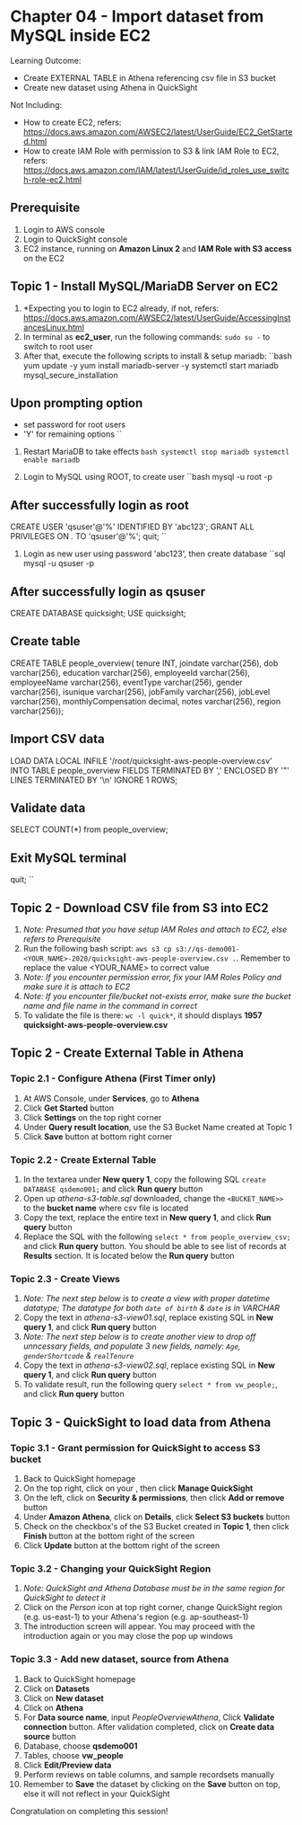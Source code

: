 # Chapter 04 - Import dataset from MySQL inside EC2
Learning Outcome:
- Create EXTERNAL TABLE in Athena referencing csv file in S3 bucket
- Create new dataset using Athena in QuickSight

Not Including:
- How to create EC2, refers: https://docs.aws.amazon.com/AWSEC2/latest/UserGuide/EC2_GetStarted.html
- How to create IAM Role with permission to S3 & link IAM Role to EC2, refers: https://docs.aws.amazon.com/IAM/latest/UserGuide/id_roles_use_switch-role-ec2.html

## Prerequisite
1. Login to AWS console
1. Login to QuickSight console
1. EC2 instance, running on **Amazon Linux 2** and **IAM Role with S3 access** on the EC2

## Topic 1 - Install MySQL/MariaDB Server on EC2
1. *Expecting you to login to EC2 already, if not, refers: https://docs.aws.amazon.com/AWSEC2/latest/UserGuide/AccessingInstancesLinux.html
1. In terminal as **ec2_user**, run the following commands: ``sudo su -`` to switch to root user
1. After that, execute the following scripts to install & setup mariadb:
``bash
yum update -y
yum install mariadb-server -y
systemctl start mariadb
mysql_secure_installation

## Upon prompting option
- set password for root users
- 'Y' for remaining options
``

1. Restart MariaDB to take effects
``bash
systemctl stop mariadb
systemctl enable mariadb
``

1. Login to MySQL using ROOT, to create user
``bash
mysql -u root -p

## After successfully login as root
CREATE USER 'qsuser'@'%' IDENTIFIED BY 'abc123';
GRANT ALL PRIVILEGES ON *.* TO 'qsuser'@'%';
quit;
``

1. Login as new user using password 'abc123', then create database
``sql
mysql -u qsuser -p

## After successfully login as qsuser
CREATE DATABASE quicksight;
USE quicksight;

## Create table
CREATE TABLE people_overview(
  tenure INT,
  joindate varchar(256),
  dob varchar(256),
  education varchar(256),
  employeeId varchar(256),
  employeeName varchar(256),
  eventType varchar(256),
  gender varchar(256),
  isunique varchar(256),
  jobFamily varchar(256),
  jobLevel varchar(256),
  monthlyCompensation decimal,
  notes varchar(256),
  region varchar(256));

## Import CSV data
LOAD DATA LOCAL INFILE '/root/quicksight-aws-people-overview.csv'
INTO TABLE people_overview
FIELDS TERMINATED BY ','
ENCLOSED BY '"'
LINES TERMINATED BY '\n'
IGNORE 1 ROWS;

## Validate data
SELECT COUNT(*) from people_overview;

## Exit MySQL terminal
quit;
``

## Topic 2 - Download CSV file from S3 into EC2
1. *Note: Presumed that you have setup IAM Roles and attach to EC2, else refers to Prerequisite*
1. Run the following bash script: ``aws s3 cp s3://qs-demo001-<YOUR_NAME>-2020/quicksight-aws-people-overview.csv .``. Remember to replace the value \<YOUR_NAME\> to correct value
1. *Note: If you encounter permission error, fix your IAM Roles Policy and make sure it is attach to EC2*
1. *Note: If you encounter file/bucket not-exists error, make sure the bucket name and file name in the command in correct*
1. To validate the file is there: ``wc -l quick*``, it should displays **1957 quicksight-aws-people-overview.csv**





## Topic 2 - Create External Table in Athena
### Topic 2.1 - Configure Athena (First Timer only)
1. At AWS Console, under **Services**, go to **Athena**
1. Click **Get Started** button
1. Click **Settings** on the top right corner
1. Under **Query result location**, use the S3 Bucket Name created at Topic 1
1. Click **Save** button at bottom right corner

### Topic 2.2 - Create External Table
1. In the textarea under **New query 1**, copy the following SQL ``create DATABASE qsdemo001;`` and click **Run query** button
1. Open up *athena-s3-table.sql* downloaded, change the ``<BUCKET_NAME>>`` to the **bucket name** where csv file is located
1. Copy the text, replace the entire text in **New query 1**, and click **Run query** button
1. Replace the SQL with the following ``select * from people_overview_csv;`` and click **Run query** button. You should be able to see list of records at **Results** section. It is located below the **Run query** button

### Topic 2.3 - Create Views
1. *Note: The next step below is to create a view with proper datetime datatype; The datatype for both `date of birth` & `date` is in VARCHAR*
1. Copy the text in *athena-s3-view01.sql*, replace existing SQL in **New query 1**, and click **Run query** button
1. *Note: The next step below is to create another view to drop off unncessary fields, and populate 3 new fields, namely: `Age`, `genderShortcode` & `realTenure`*
1. Copy the text in *athena-s3-view02.sql*, replace existing SQL in **New query 1**, and click **Run query** button
1. To validate result, run the following query ``select * from vw_people;``, and click **Run query** button

## Topic 3 - QuickSight to load data from Athena
### Topic 3.1 - Grant permission for QuickSight to access S3 bucket
1. Back to QuickSight homepage
1. On the top right, click on your <userid>, then click **Manage QuickSight**
1. On the left, click on **Security & permissions**, then click **Add or remove** button
1. Under **Amazon Athena**, click on **Details**, click **Select S3 buckets** button
1. Check on the checkbox's of the S3 Bucket created in **Topic 1**, then click **Finish** button at the bottom right of the screen
1. Click **Update** button at the bottom right of the screen

### Topic 3.2 - Changing your QuickSight Region
1. *Note: QuickSight and Athena Database must be in the same region for QuickSight to detect it*
1. Click on the *Person* icon at top right corner, change QuickSight region (e.g. us-east-1) to your Athena's region (e.g. ap-southeast-1)
1. The introduction screen will appear. You may proceed with the introduction again or you may close the pop up windows

### Topic 3.3 - Add new dataset, source from Athena
1. Back to QuickSight homepage
1. Click on **Datasets**
1. Click on **New dataset**
1. Click on **Athena**
1. For **Data source name**, input *PeopleOverviewAthena*, Click **Validate connection** button. After validation completed, click on **Create data source** button
1. Database, choose **qsdemo001**
1. Tables, choose **vw_people**
1. Click **Edit/Preview data**
1. Perform reviews on table columns, and sample recordsets manually
1. Remember to **Save** the dataset by clicking on the **Save** button on top, else it will not reflect in your QuickSight

Congratulation on completing this session!
